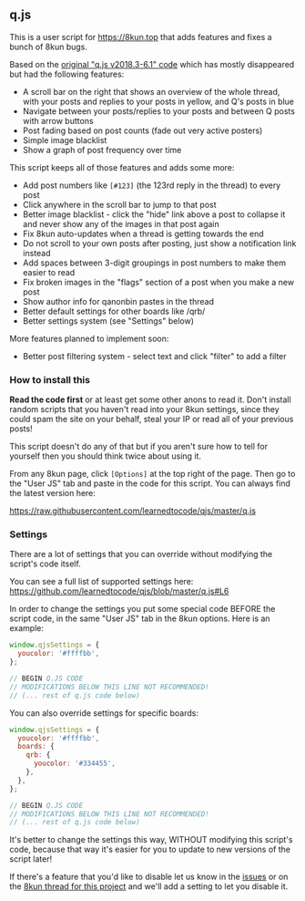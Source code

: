 ## q.js

This is a user script for https://8kun.top that adds features and fixes a bunch of 8kun bugs.

Based on the [original "q.js v2018.3-6.1" code](https://duckduckgo.com/?q=q.js+v2018.3-6.1) which has mostly disappeared but had the following features:

- A scroll bar on the right that shows an overview of the whole thread, with your posts and replies to your posts in yellow, and Q's posts in blue
- Navigate between your posts/replies to your posts and between Q posts with arrow buttons
- Post fading based on post counts (fade out very active posters)
- Simple image blacklist
- Show a graph of post frequency over time

This script keeps all of those features and adds some more:

- Add post numbers like `[#123]` (the 123rd reply in the thread) to every post
- Click anywhere in the scroll bar to jump to that post
- Better image blacklist - click the "hide" link above a post to collapse it and never show any of the images in that post again
- Fix 8kun auto-updates when a thread is getting towards the end
- Do not scroll to your own posts after posting, just show a notification link instead
- Add spaces between 3-digit groupings in post numbers to make them easier to read
- Fix broken images in the "flags" section of a post when you make a new post
- Show author info for qanonbin pastes in the thread
- Better default settings for other boards like /qrb/
- Better settings system (see "Settings" below)

More features planned to implement soon:

- Better post filtering system - select text and click "filter" to add a filter

### How to install this

**Read the code first** or at least get some other anons to read it. Don't install random scripts that you haven't read into your 8kun settings, since they could spam the site on your behalf, steal your IP or read all of your previous posts!

This script doesn't do any of that but if you aren't sure how to tell for yourself then you should think twice about using it.

From any 8kun page, click `[Options]` at the top right of the page. Then go to the "User JS" tab and paste in the code for this script. You can always find the latest version here:

https://raw.githubusercontent.com/learnedtocode/qjs/master/q.js

### Settings

There are a lot of settings that you can override without modifying the script's code itself.

You can see a full list of supported settings here: https://github.com/learnedtocode/qjs/blob/master/q.js#L6

In order to change the settings you put some special code BEFORE the script code, in the same "User JS" tab in the 8kun options. Here is an example:

```js
window.qjsSettings = {
  youcolor: '#ffffbb',
};

// BEGIN Q.JS CODE
// MODIFICATIONS BELOW THIS LINE NOT RECOMMENDED!
// (... rest of q.js code below)
```

You can also override settings for specific boards:

```js
window.qjsSettings = {
  youcolor: '#ffffbb',
  boards: {
    qrb: {
      youcolor: '#334455',
    },
  },
};

// BEGIN Q.JS CODE
// MODIFICATIONS BELOW THIS LINE NOT RECOMMENDED!
// (... rest of q.js code below)
```

It's better to change the settings this way, WITHOUT modifying this script's code, because that way it's easier for you to update to new versions of the script later!

If there's a feature that you'd like to disable let us know in the [issues](https://github.com/learnedtocode/qjs/issues) or on the [8kun thread for this project](https://8kun.top/comms/res/21036.html) and we'll add a setting to let you disable it.
